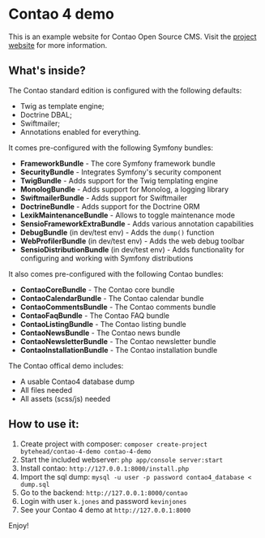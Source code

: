 Contao 4 demo
=======================

This is an example website for Contao Open Source CMS. Visit the [project website](https://contao.org) for more information.


What's inside?
--------------

The Contao standard edition is configured with the following defaults:

  * Twig as template engine;
  * Doctrine DBAL;
  * Swiftmailer;
  * Annotations enabled for everything.

It comes pre-configured with the following Symfony bundles:

  * **FrameworkBundle** - The core Symfony framework bundle
  * **SecurityBundle** - Integrates Symfony's security component
  * **TwigBundle** - Adds support for the Twig templating engine
  * **MonologBundle** - Adds support for Monolog, a logging library
  * **SwiftmailerBundle** - Adds support for Swiftmailer
  * **DoctrineBundle** - Adds support for the Doctrine ORM
  * **LexikMaintenanceBundle** - Allows to toggle maintenance mode
  * **SensioFrameworkExtraBundle** - Adds various annotation capabilities
  * **DebugBundle** (in dev/test env) - Adds the `dump()` function
  * **WebProfilerBundle** (in dev/test env) - Adds the web debug toolbar
  * **SensioDistributionBundle** (in dev/test env) - Adds functionality for
    configuring and working with Symfony distributions

It also comes pre-configured with the following Contao bundles:

  * **ContaoCoreBundle** - The Contao core bundle
  * **ContaoCalendarBundle** - The Contao calendar bundle
  * **ContaoCommentsBundle** - The Contao comments bundle
  * **ContaoFaqBundle** - The Contao FAQ bundle
  * **ContaoListingBundle** - The Contao listing bundle
  * **ContaoNewsBundle** - The Contao news bundle
  * **ContaoNewsletterBundle** - The Contao newsletter bundle
  * **ContaoInstallationBundle** - The Contao installation bundle

The Contao offical demo includes:

  * A usable Contao4 database dump
  * All files needed
  * All assets (scss/js) needed
  
How to use it:
--------------

1. Create project with composer: `composer create-project bytehead/contao-4-demo contao-4-demo`
2. Start the included webserver: `php app/console server:start`
3. Install contao: `http://127.0.0.1:8000/install.php`
4. Import the sql dump: `mysql -u user -p password contao4_database < dump.sql`
5. Go to the backend: `http://127.0.0.1:8000/contao`
6. Login with user `k.jones` and password `kevinjones`
7. See your Contao 4 demo at `http://127.0.0.1:8000`
  
Enjoy!
